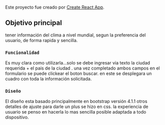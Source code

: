 Este proyecto fue creado por [Create React App](https://github.com/facebook/create-react-app).

## Objetivo principal

tener información del clima a nivel mundial, segun la preferencia del usuario, de forma rapida y sencilla.

### `Funcionalidad`

Es muy clara como utilizarla...solo se debe ingresar via texto la ciudad requerida + el pais de la ciudad . una vez completado ambos campos en el formulario se puede clickear el boton buscar. en este se desplegara un cuadro con toda la información solicitada.

### `Diseño`
El diseño esta basado principalmente en bootstrap versión 4.1.1 otros detalles de ajuste para darle un plus se hizo en css.
la experiencia de usuario se penso en hacerla lo mas sencilla posible adaptada a todo dispositivo.

